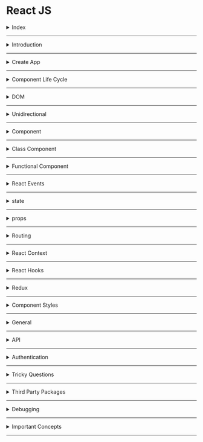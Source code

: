 # React JS

<details>
<summary>Index</summary>

### Index

* Introduction
* create App
* Component Life Cycle
* DOM
* Unidirection
* Component
* Class Component
* Functional Component
* React Events
* state
* props
* Routing
* React Context
* React Hooks
* Redux
* Component Styles
* General
* API
* Authentication
* Tricky Questions
* Third Party Packages
* Debugging
* Important Concepts
</details>

---

<details>
<summary>Introduction</summary>

### Introduction

##### React JS
__React JS__ is an open-source JavaScript library. It was developed by Facebook.  
   * ReactJS is used to building user interfaces.  
   * we can create __Single Page Applications (SPA)__ by using ReactJS .
   * React allows us to create __reusable components__. 

 ##### Advantages of ReactJS
 * Open Source
 * Easy to Learn
 * Large Community
 * Reusability of components
 * Virtual DOM

  ##### React Version
  react@17.0.0

  ##### React Components
  In __React JS__, there are 2 components
  * Class Component
  * Functional Component

##### React with CDN Links

CDN : Content Delivery Network
###### React Element
`React.createElement()` 

* `React.createElement()` method used to create an element using React JS.
* It is similar to the `document.createElement()` method in regular Javascript.
`React.createElement(type, props);`
   - type => tag names => h1, div
   - props => properties => className, onClick, id 

##### Render
`ReactDOM.render()`

* `ReactDOM.render()` method is used to display the React element

`ReactDOM.render(reactElement, container);`

   - reactElement => What to render 
   - container => where to render
```HTML 
 <!--React JS CDN Files-->
    <script crossorigin src="https://unpkg.com/react@18/umd/react.development.js"></script>
    <script crossorigin src="https://unpkg.com/react-dom@18/umd/react-dom.development.js"></script>
```
```HTML 
<script type="module">

    // what to render
    const elementType = "h1";
    const elementProps = {className:"greeting", children:"Hello World"};
    const element = React.createElement(elementType, elementProps);

    // where to render
    const rootElement = document.getElementById("root");

    // ReactDOM.render(what, where);
    ReactDOM.render(element, rootElement);

</script>
```
</details> 

---

<details>
<summary>Create App</summary>

### Create App

##### npx 
Creating a real-world app involves lot of setup because a large number of components need to be organised.  
`npx create-react-app my-app` to generate a ready-made React application setup.

```BASH
npx create-react-app my-app
cd my-app
npm start
```
</details>

---

<details>
<summary>Component Life Cycle</summary>

### Component Life Cycle
It is a different stages of the Component during its existence.
* Mounting
* Updating
* Unmounting

##### Mounting
In the Mounting phase, the instance of a component is created and inserted into the DOM.

##### Updating
In Updating phase, the component is updated whenever there is a change in the component's state. 

##### Unmounting
In Unmounting phase, the component instance is removed from the DOM. 

</details>

---

<details>
<summary>DOM</summary>

### DOM
__DOM__ stands for __Document Object Model__ .  
* The DOM is __UI__ of your application.
* It is the structured representation of the HTML document created by the browser. 
* It allows JavaScript to manipulate, structure, and style your website.

##### Types Of DOMs
  * Real DOM
  * Virtual DOM

##### ReactDOM
__ReactDOM__ is the JavaScript library that allows React to interact with the Real DOM.

```Javascript 
import React from 'react'
import ReactDOM from 'react-dom'
import App from './App'

ReactDOM.render(
  <React.StrictMode>
    <App />
  </React.StrictMode>,
  document.getElementById('root'),
)
```

##### Real DOM
__HTML DOM__ is called __Real DOM__.

##### Virtual DOM
* DOM is created by React JS is called Virtual DOM.
* The virtual DOM is only a virtual representation of the DOM.
* when any changes are made on __UI__ then new Virtual DOM is created.
* React compares new virtual DOM with current virtual DOM, and the difference will be updated to the Real DOM.

</details>

---

<details>
<summary>Unidirectional</summary>

### Unidirectional
* The data flow of React is a Unidirectional data flow.

* Unidirectional data flow means a one-way data flow where the data has only one way to be passed to all the child components.

It means only one component can maintain and update the state. The state is passed to the child components through props.

When we want to update the state by the event triggered in the child component, we can't directly change the props in child components as props are read-only.

Thus, the state only gets updated in the parent component as props are read-only. The state is passed to all the child components through the props.

Some of the advantages of Unidirectional data flow are:

* we have more control over the data
* Easier to debug as we know what data is coming from where

![Unidirectional Data Flow](./assets/dataflow.jpg)

</details>

---

<details>
<summary>Component</summary>

### Component
A Component is a JS function that returns a JSX element.

```Javascript 
const Welcome = () => <h1 className="message">Hello, User</h1>;
```

* If function name starts with Capital letter then only react treats as Component otherwise react treats as HTML Element.
* We can call the function ( Component )with self-closing tags `<Welcome />`.

##### Types of Components in __React JS__

1. Class Component
2. Functional Component


</details>

---
<details>
<summary>Class Component</summary>

### Class Component
* If function name starts with Capital letter then only react treats as Component otherwise react treats as HTML Element.
* The component name should always be in the pascal case.
* Class Component we can call as stateful Component.
 * A class component requires you to extend from React `Component` and create a `render` method that returns a JSX element.
```Javascript
import { Component } from "react";

class App extends Component {

  // Updating
  render() {

    // Return JSX
    return <div>App Component</div>;
  }
}
```

##### __extends__ keyword
The `extends` keyword is used to inherit methods and properties from the `React.Component`.

##### class Component Life Cycle Methods
* Mounting Phase
  - constructor()
  - render()
  - componentDidMount ()
* Updating Phase
  - render()
* Unmounting Phase
  - componentWillUnmount()


##### Mounting Phase
In this phase, the instance of a component is created and inserted into the DOM.
1. __constructor()__
   - The `constructor()` method is used to setup the initial state and initialize the instance of properties.
  
```Javascript 
 constructor(){
super(props);
this.state = {key:"value"}
}
```
2. __render()__
   - `render()` method is used to return the JSX that is displayed in the UI.
   - If more than one HTML element is to be rendered, then they must be grouped using a container element or react fragment.
   - `render()` is called whenever the state is updated using `setState` method.

3. __componentDidMount()__
The componentDidMount method is used to do operations on the components after the initial render that means the component already placed in the DOM.  
In General we make __API__ Calls inside componentDidMount() so that it doesn't block render().
__Example__: Setting timers, initiating API calls, ...etc.

##### Updating Phase
In this phase, the component is updated whenever there is a change in the component's state.
1. __render()__
  - The `render()` is called whenever there is a change in the component's state.
  
##### Unmounting Phase
In this phase, the component instance is removed from the DOM.
1. __componentWillUnmount()__
 - The `componentWillUnmount()` is invoked immediately before a component is unmounted or destroyed. All the cleanup activities are performed in this method. 
 - __Examples__: Canceling network requests, ... etc.

</details>

---

<details>
<summary>Functional Component</summary>

### Functional Component
  * A functional component is just a JavaScript function that accepts props as an argument and returns a React element.
  * There is no render method used in functional components.
  * If component have don't have any state, then It is called Stateless component.
  * React lifecycle methods `(constructor, componentDidMount, componentWillUnmount, render ...etc.)` cannot be used in functional component.

```Javascript 
const App = () => {
  
  // Return JSX
  return (
    <div>App Component</div>
  )
}
```
</details>

---

<details>
<summary>React Events</summary>

### React Events
Handling events with React elements is very similar to handling events on DOM elements.  
There are some syntax differences:
1. React events are named using camelCase, rather than lowercase.

|   HTML   |      JSX |
| :------: | -------: |
| onclick  |  onClick |
|  onblur  |   onBlur |
| onchange | onChange |


```Javascript 
/* -----> Third Party Packages <----- */
import {Component} from 'react' // Component is for creating class Components

/* -----> Creating Components <----- */

// class Component
class App extends Component{
   
    // Methods
    onButtonClick = () => {
        console.log("clicked")
    }

    // Updating
    render(){

        // Return JSX
        return (
            <div className="card-component">
                <p>Click on Button and see on console</p>
                <button onClick={this.onButtonClick} type="button">Button</button>
            </div>
        )
    }
}

/* -----> Default Export <----- */
export default App;

```

</details>

---

<details>
<summary>state</summary>

### state
* State is created and managed within the component, similar to a variable declared within the function.
* State is used to store the component's data that changes over time.
* We can update state 
  - `setState` method in class Component
  - `useState` hook in Functional Component
* when the state changes, automatically the component re-renders.
* If we try to update the state directly then it won't re-render the component.
* state should be immutable

##### setState
The state is a JS object in which we store the component's data that changes over time.
When the state object changes, the component re-renders.

```Javascript 
// Initialization
  constructor(props){
        super(props)
        this.state = {count:0}  // When the state object changes, the component re-renders.
    }

// Methods
    onIncrement = () => {
        // updating state
        this.setState((prevState) => ({count:prevState.count+1}))  // Function as an argument
    }

    onReset = () => {
		// updating state
        this.setState( {count:0})  // Object as an argument
    }
```

##### setState() callback function
The `setState()` method is a asynchronous, it takes an optional callback parameter that can be used to make updates after the state is changed.

```Javascript  
this.setState({key1:value1}, callback)
```
</details>

---

<details>
<summary>props</summary>

### props
* Props stands for Properties.
* We can pass information from __Parent Component__ to __Children Component__ by using props.
* we can pass information throung attributes.
* The children component accept props as parameters and can be accessed directly.
* Child Component can't change the props.
* props are immutable. A component cannot change the props.


##### Parent Component
```Javascript 
// Import External Componenta
import Child from './components/Child'

const App = () => (
  <Child greeting="Hello" name="Praveen Ande"/>
)

// Default Export 
export default App;

```

##### Child Component
```Javascript 
const Child = (props) => {
// props object Destructuring
const {greeting, name} = props;

// Retur JSX 
return (
<div>
 {greeting} {name}
</div>
);
};

// Default Export
export default Child;
```


##### Reusability of Component
A Component is a piece of code that can be used in various parts of an application.

##### Parent Component
```Javascript 
// Import External Componenta
import Child from './components/Child'

const App = () => (
<div>
    <Child greeting="Hello" name="Praveen Ande"/>
    <Child greeting="Hello" name="Brenden Eich"/>
</div>
 
)

// Default Export 
export default App;

```

##### Composable Component
We can include a component inside another component.

##### Child Component
```Javascript 
const Child = (props) => {
// props object Destructuring
const {greeting, name} = props;

// Retur JSX 
return (
<div>
 {greeting} {name}
</div>
);
};

// Default Export
export default Child;
```


##### key prop in list items
Keys help React identify which items have changed, are added or are removed. Keys should be given to the elements inside the array to give the elements a stable identity.

##### children prop
Children is a prop that allow you to pass components as data to other components. Component tree put between component's opening and closing tag will be passed to that component as children prop.  
The best way to pick a key is to use a string that uniquely identifies a list item among its siblings.
Most often, we would use IDs (uniqueNo) from our data as keys.

```Javascript 
const Message = (props) => {
const first = props.children[0]
const last = props.children[1]
return (
   <div>
      {first}
      {last}
  </div>
);

}

export default Message
```

```Javascript 
import Message from './components/Message';

const App = () => (
  <Message>
    <span>Hello</span>
    <span>World</span>
</Message>
)

export default Message
```


##### Prop Drilling
Prop Drilling is a process in which Props are passed from one Component to another Component that does not need the data but only helps in passing it through the tree.

##### Default Properties
When a component is rendered through the __route__, some of the additional props are passed.

They are:
* __match__: The match object contains the information about the path from which the component is rendered.
* __history__: The history object has some methods to control the navigation in the browser. It also maintains the history of the routes we navigated. Some of the methods to control the navigation are history.push, history.replace, etc.
* __location__: The location object contains the information about the current URL.

##### defaultProps
defaultProps is a property in React Component used to set default values for the props.
This is similar to adding default parameters to the function.

```Javascript 

/* -----> import styles <----- */
import './index.css'  // CSS File

/* -----> Creating Components <----- */

// Functional Component
const Welcome = (props) => {
    console.log("Welcome Component")
    const {greeting, name} = props

    // return JSX
    return(
        <div className="welcome-component">
            <h1 className="message">
                {greeting}, {name}
            </h1>
        </div>

    )
}

/* -----> Default Props <----- */
Welcome.defaultProps = {
    name: "Rahul",
    greeting: "Hi"
};


/* -----> Default Export <----- */
export default Welcome;

```
</details>

---

<details>
<summary>Routing</summary>

### Routing
* Routing in __React JS__ is a mechanism that allows you to navigate and display different views or components in a single-page web application.

* It enables users to move between different parts of the application without the need of a full page reload. `react-router-dom` is a popular library used for implementing routing in React applications.

* In React, we build single-page applications using __React Router__.

* To implement routing, React Router provides various components.
   - BrowserRouter
   - Switch
   - Route
   - Link
   - withRouter
   - Redirect
   
##### BrowserRouter
 To add routing wrapping all the components with BrowserRouter.

##### Switch 
 The Switch Component will only render's the first route that matches the path. If no path matches, it renders the NotFound component.

 ##### Route
 * The Route Component renders specific UI component when path matches current URL. 
 * exact keyword renders the route if path matches exactly the current url.

##### Link
The Link Component creates hyperlinks that allows to navigate around in application.
The `to` prop specifies absolute path.

##### Redirect
Redirect Component is used to redirect to another path

##### withRouter 
To provide __Routing default properties__ prop to other components, we can wrap it with the withRouter function while exporting it.
`export default withRouter(Header)`

```Javascript 
// ----->> src/components/Header/index.js <<-----
import { Link } from "react-router-dom";

const Header = () => {
  return (
    <nav>
      <ul>
        <li>
          <Link to="/">Home</Link>
        </li>
        <li>
          <Link to="/greeting">Greeting</Link>
        </li>
      </ul>
    </nav>
  );
};

export default Header;
```

```Javascript 
// ---------------------------->> src/App.js <<-----------------------------------
import { BrowserRouter, Route, Switch } from "react-router-dom";

import Header from "./components/Header";

const Greeting = () => <h1>Welcome to React Routing</h1>;
const Home = () => <h1>Home Route</h1>;
const NotFound = () => <h1>Not Found</h1>;

const App = () => {
  return (
    <BrowserRouter>
      <Header />
      <Switch>
        <Route exact path="/" component={Home} />
        <Route path="/greeting" component={Greeting} />
        <Route component={NotFound} />
      </Switch>
    </BrowserRouter>
  );
};

export default App;
```

##### Route Props
when a component is rendered by the Route, some additional props are passed.
* match
* location
* history

##### Wrapper Component
 Redirection Logic can be reused by separating out into a React Component called Wrapper Component. Each route will be wrapped with it.
```Javascript  

/* -----> Third Party Packages <----- */
import { Route, Redirect } from "react-router-dom";  // // routing Components
import Cookies from 'js-cookie'  // Cookies is used to store data on client-side with expiry duration.

/* -----> Creating Components <----- */

// Functional Component

// ProtectedRoute is the Wrapper Component
const ProtectedRoute = (props) => {
    console.log("protectedRoute Wrapper Component")
    console.log(props)
    const token = Cookies.get("jwt_token");
    if (token === undefined) {
        return <Redirect to="/login" />;
    }
    return <Route {...props} />;
};

/* -----> Default Export <----- */
export default ProtectedRoute;
```
</details>

---

<details>
<summary>React Context</summary>

### React Context
React Context is a mechanism to avoid prop drilling.

Prop Drilling means passing data from one Component to another Component that does not need the data but only helps in passing it through the tree.

```Javascript
import { createContext } from 'react';

const MyContext = createContext({
	name: '',
	onUpdateName: () => {},
});

export default MyContext;
```

```Javascript 
import React from 'react';
import { useState } from 'react';

import Child from './components/Child';
import MyContext from './context/MyContext';

const App = () => {

	const [name, setName] = useState('Ande Praveen');

	const onUpdateName = (updatedName) => {
		setName(updatedName);
	};

	// React ContextObject
	const valueObject = {
		name,
		onUpdateName,
	};

	// Return JSX
	return (
		<div>
			<MyContext.Provider value={valueObject}>
				<Child />
			</MyContext.Provider>
		</div>
	);
};

export default App;

```

we can access React Context Object with `useContext()` hook.

```Javascript 
import React from 'react';
import { useContext } from 'react';

import MyContext from '../../context/MyContext.js';

const Child = () => {

	const { name } = useContext(MyContext);
	console.log(name);
	// Return JSX
	return <div>Child</div>;
};

export default Child;

```

</details>

---

<details>
<summary>React Hooks</summary>

### React Hooks
React Hooks helps to lifecycle methods, context and other react features in the Functional Component.

  * State Hooks
     - useState 
     - useReducer 
  * After Component Mounting
     - useEffect 
  * React Context
     - useContext 
  * Memory    
     - useMemo
     - useCallback
  * Reference    
     - useReference 
  * Own Hooks
     - useCustomHook


##### React Hooks Advantages
* Components become simple and easy to understand
* less lines of code
* No need of switching between class & Function Components
* Developers and Companies are gradually adapting to React Hooks

##### State Hooks

#####  __useState()__ 
we can use state in Function Component with the help of `useState()`. 
```Javascript 
   const [currentState, setterFunction] = useState(initialValue);
```

```Javascript 
// value => Independent
setterFunction(nextValue);

// callback => Dependent
setterFunction((prevState) => nextState);
```

```Javascript 

/* -----> Third Party Packages <----- */
import {useState} from 'react'

/* -----> Creating Components <----- */

// Functional Component
const Card = () => {
    // State Initialization
     const [isLogin, setIsLogin] = useState(false)

    // Methods
    const onButtonClick = () => {
        setIsLogin((prevState) => !prevState)
    }

    const buttonText = isLogin ? "Logout" : "Login"
	
	// Return JSX
    return (
        <div className="card-component">
            <div className="card-container">
                <button type="button" className="button" onClick={onButtonClick}>{buttonText}</button>
            </div>
        </div>
    )
}

/* -----> Default Export <----- */
export default Card

```

##### __useReducer()__
Add state to Function Component. Handling complex state.
```Javascript 
const [currentState, dispatch] = useReducer(reducerFunction, initialState)
```

**reducerFunction has 2 parameters => prevState, action**

```Javascript 
import{ useReducer } from 'react';

const App = () => {

	// Methods
	const counterReducer = (prevState, action) => {
		const { type, payload } = action;
		console.log(type, payload);
		let newState;
		if (type === 'increment') {
			newState = prevState + payload;
		} else {
			newState = prevState;
		}
		return newState;
	};

	// Initialization
	const [counter, dispatchCounter] = useReducer(counterReducer, 0);

	// Return JSX
	return (
		<div >
			<p className="m-2">counter : {counter}</p>
			<button
				onClick={() =>
					dispatchCounter({ type: 'increment', payload: 1 })
				}
				type="button"
				className="btn btn-info"
			>
				+
			</button>
		</div>
	);
};

export default App;

```

##### After Component Render Hooks

##### __useEffect()__
Execute the Logic after the Component render.
Example : Making API calls, Timer Functions, ...etc

`useEffect(callback, dependencyArray)`

```Javascript  
import {useState, useEffect} from 'react'

const Clock = () => {
  const [date, setDate] = useState(new Date())

  useEffect(() => {
    const timerId = setInterval(() => {
      setDate(new Date())
    }, 1000)
    
    // Return will Execute before component Unmount
    return () => clearInterval(timerId)
  }, [])

  return (
      <p>{date.toLocaleTimeString()}</p>
  )
}

export default Clock

```

##### React Context Hook
##### __useContext()__
we can access __React Context__ Object with `useContext()` hook.

```Javascript
import { createContext } from 'react';

const MyContext = createContext({
	name: '',
	onUpdateName: () => {},
});

export default MyContext;
```

```Javascript 
import React from 'react';
import { useState } from 'react';

import Child from './components/Child';
import MyContext from './context/MyContext';

const App = () => {

	const [name, setName] = useState('Ande Praveen');

	const onUpdateName = (updatedName) => {
		setName(updatedName);
	};

	// React ContextObject
	const valueObject = {
		name,
		onUpdateName,
	};

	// Return JSX
	return (
		<div>
			<MyContext.Provider value={valueObject}>
				<Child />
			</MyContext.Provider>
		</div>
	);
};

export default App;

```

```Javascript 
import React from 'react';
import { useContext } from 'react';

import MyContext from '../../context/MyContext.js';

const Child = () => {

	const { name } = useContext(MyContext);
	console.log(name);
	// Return JSX
	return <div>Child</div>;
};

export default Child;

```

##### Memory Hooks
##### __useMemo()__
`let value = useMemo(callback, dependencyArray)`

when re-render, the function only will be called when dependency array values changes.
stop the function call when same arguments of re-render.

```Javascript 
import React from 'react';
import { useMemo, useState } from 'react';

const App = () => {
	console.log('App Component');

	const [isDone, setIsDone] = useState(true);

	let a = 10;
	let b = 20;

	// Methods
	const sum = (num1, num2) => {
		console.log('sum Method');
		return num1 + num2;
	};

	let result = useMemo(() => {
		console.log('useMemo Call');
		const add1 = sum(a, b);
		return add1;
	}, [a, b]);

	console.log(result);

	// Return JSX
	return (
		<div>
			<button
				type="button"
				onClick={() => {
					setIsDone(!isDone);
				}}
			>
				Update State
			</button>
		</div>
	);
};

export default App;

```

##### __useCallback()__
* useMemo(fn, []) => It executes fn() and returns the value when [] changes.
* useCallback(fn, []) => It returns fn when [] changes


```Javascript 
import React, { useState, useCallback } from 'react';

function App() {
  const [count, setCount] = useState(0);

  // Without useCallback
  const increment = () => {
    setCount(count + 1);
  };

  // With useCallback
  const decrement = useCallback(() => {
    setCount(count - 1);
  }, [count]);

  return (
    <div>
      <p>Count: {count}</p>
      <button onClick={increment}>Increment</button>
      <button onClick={decrement}>Decrement</button>
    </div>
  );
}

export default App;

```


##### Custom Hook
we can create own hooks.
we should mention `use` word before custom hook for identify a custom hook.

```Javascript 
// Utilities
// Custom Hooks

import { useEffect, useState } from 'react';

export const useGetAPIData = (apiUrl) => {
	console.log('useGetAPIData Custom Hook');
	// Initialization
	const [data, setData] = useState([]);

	// Mounting
	useEffect(() => {
		getData();
	}, []);

	// Methods
	const getData = async () => {
		const options = {
			method: 'GET',
		};

		const response = await fetch(apiUrl, options);
		const data = await response.json();
		console.log(data);
		setData(data);
	};

	// Return Data
	return data;
};

```

```Javascript 
import React from 'react';
import { useGetAPIData } from './utilities'; // Custom Hooks

const App = () => {
	console.log('App Component');

	const apiUrl = 'https://fakestoreapi.com/products/1';
	const data = useGetAPIData(apiUrl);
	console.log(data);

	// Return JSX
	return <div>Custom Hook</div>;
};

export default App;

```

##### Reference Hooks
##### __useRef()__

we can interact with HTML DOM without re-render.

```Javascript 
import { useRef } from 'react';

import './App.css';

const App = () => {
	console.log('App Component');

	let headingElement = useRef(null);
	console.log(headingElement);

	// Return JSX
	return (
		<div>
			<h1 ref={headingElement} className="in-active">
				This Heading Tag
			</h1>
			<button
				type="button"
				onClick={() => {
					// the component will not re-render when changes done with useRef
					console.log(headingElement);
					console.log(headingElement.current);
					headingElement.current.classList.toggle('active');
					headingElement.current.classList.toggle('in-active');
				}}
			>
				Click
			</button>
		</div>
	);
};

export default App;

```

</details>

---

<details>
<summary>Redux</summary>

### Redux
Redux is used to manage Global State management.
1. store
2. reducer
3. dispatch
4. action

`npm install redux`  
`npm install react-redux`

##### createStore 
```Javascript 
import { createStore } from 'redux';

// state Initialization
const initialState = {
	fullName: '',
	balance: 0,
	mobile: null,
};

// reducer Function for modify the prevState
function stateReducer(prevState = initialState, action) {
	const { type, payload } = action;
	switch (type) {
		case 'deposit':
			return { ...prevState, balance: prevState.balance + +payload };
		case 'reset':
			return initialState;
		default:
			return prevState;
	}
}

// mapping between state & reducer
const myStore = createStore(stateReducer);

// Default Export
export default myStore;

```

##### action creators
```Javascript 
// Action Creators

export const deposit = (amount) => {
	return { type: 'deposit', payload: amount };
};


export const reset = () => {
	return { type: 'reset' };
};

```
##### apply global state manage
```javascript
import React from 'react';
import { BrowserRouter } from 'react-router-dom';
import ReactDOM from 'react-dom';
import App from './App';


import { Provider } from 'react-redux';
import myStore from './store/myStore';

ReactDOM.render(
	<React.StrictMode>
		<BrowserRouter>
			<Provider store={myStore}>
				<App />
			</Provider>
		</BrowserRouter>
	</React.StrictMode>,
	document.getElementById('root'),
);

```


##### useDispatch
```Javascript 
import React from 'react';
import { useState } from 'react';

import { useDispatch } from 'react-redux';
import {
	deposit,
	reset,
} from '../../store/myStoreActions';

const Form = () => {
	const dispatch = useDispatch();

	const [amount, setAmount] = useState('');
	return (
		<div className="container">
			<h1>Form</h1>
			<form>
				<div>
					<div>
						<input
							type="number"
							placeholder="Enter Amount"
							value={amount}
							onChange={(event) => setAmount(event.target.value)}
						/>
					</div>
					<button
						type="button"
						onClick={() => {
							dispatch(deposit(amount));
							setAmount('');
						}}
					>
						Deposit
					</button>
				</div>
				<div>
					<button
						type="button"
						onClick={() => {
							dispatch(reset());
						}}
					>
						Reset
					</button>
				</div>
			</form>
		</div>
	);
};

export default Form;

```

##### useSelector
```javascript

import React from 'react';

import { useSelector } from 'react-redux';

const Account = () => {
	console.log('Account Component');

	// Select only the required parts of the state
	const data = useSelector((prevState) => {
		return prevState;
	});

	const { balance, fullName, mobile } = data;
	console.log(balance);
	return (
		<div>
			<h1>Account Details</h1>
			<table>
				<thead>
					<tr>
						<th>Balance</th>
					</tr>
				</thead>
				<tbody>
					<tr>
						<td>{balance}</td>
					</tr>
				</tbody>
			</table>
		</div>
	);
};

export default Account;

```


</details>

---

<details>
<summary>Component Styles</summary>

### Component Styles
we can style the React Component by using:
* Inline Styles
* CSS Stylesheet
* Bootstrap
* Styled Components (Third Party Packages)


##### Styled Components
Styled Components are one of the new ways to use CSS in modern JavaScript. These are used to reuse styles.

We can use the third-party package `styled-components` to write Styled Components in the React Application.

```Javascript 
import styled from "styled-components";

export const Heading = styled.h1`
  color: #0070c1;
  font-family: "Roboto";
`;
```

```Javascript 
import "./App.css";
import { Heading } from "./styledComponents";

const App = () => <Heading>Hello World</Heading>;

export default App;
```
</details>

---
<details>
<summary>General</summary>

### General

##### React JSX
* React JS introduced a new HTML like syntax named JSX to create elements.
* Web browsers can only read regular JS.
* Web browsers cannot read JSX directly.
* JSX needs to be converted to the regular JS by using Babel.

##### JSX syntax
```javascript
const element = <h1 className="greeting">Hello World!</h1>;
```

##### Babel converted JSX to Regular JS
```Javascript 
const elementProps = { className: "greeting", children: "Hello World!" };
const element = React.createElement("h1", elementProps);
```

We can write a React component without using JSX.
anything you can do with JSX can also be done with JavaScript also.

##### Babel
* Babel Javascript code compiler.
* Babel converts JSX into regular JavaScript.

##### React Fragment
The __Fragment__ is an alternate way to return a single JSX element. It groups a list of children without adding extra node to the DOM.

```javascript
const Welcome = () => (
  <>
    <h1>Hello, User</h1>
    <p>You are learning React</p>
  </>
);

export default Welcome;
```

##### __controlled__ and __uncontrolled__
* Controlled Input :  
  - If the Input Element value is handled by a React State then it is called Controlled Input

* Uncontrolled Input :  
  - If the Input Element value is handled by the browser itself then it is called Uncontrolled Input.
  - Its value can only be set by a user, but not programmatically.


##### SPA
__SPA__ stands for __single page application__
* In a single page application, all URLs are associated with a single HTML page.
* React is mainly used to build single-page applications.
* On navigating we only get the additional content(Component => HTML, CSS, JS).
* Single Page Application helps in faster page loading since they load only necessary Component (HTML, CSS, JS) resources on subsequent requests.

##### MPA 
__MPA__ stands for __Multi-page application__
* In a Multi-page application,
Every URL is associated with corresponding resources (HTML, CSS, JS).
* The browser downloads these resources when you access them or navigate between URLs.

##### npm 
__npm__ stands for __node package manager__

##### package.json
All npm packages contain a file, usually in the project root, called `package.json`

This file holds various metadata relevant to the project.
This file is used to give information to npm that allows it to identify the project as well as handle the project's dependencies.
It can also contain other metadata such as a project description, the version of the project in a particular distribution, license information, even configuration data.

```JSON 
{
  "name": "myapp",
  "version": "0.0.0"
}
```
</details>

---

<details>
<summary>API</summary>

### API
__API__ stands for __Application Programming Interface__

##### API integration
The API integration can be defined as the process of  creating a means for two or more APIs to share data and communicate with each other without human interruption.

##### axios
Axios is a third-party package for making HTTP requests.

It is similar to the `fetch` method.

* Installation Command
  `npm install axios`

* Uses
  - `axios.get(URL, CONFIG)`
  - `axios.post(URL, DATA, CONFIG)`
  - `axios.put(URL, DATA, CONFIG)`
  - `axios.delete(URL, CONFIG)`

##### Component Views
1. Loading View
2. Success View
3. Failure View
</details>

---

<details>
<summary>Authentication</summary>

### Authentication
Authentication is the process of verifying a user's identity.
![Authentication and Authorization](./assets/authentication.png)
</details>

---

<details>
<summary>Tricky Questions</summary>

### Tricky Questions

##### Why react is faster than JS?
Actually __react__ is a JavaScript library, SO React is as fast as javascript.

</details>

---

<details>
<summary>Third Party Packages</summary>

### Third Party Packages

##### `js-cookies`
storing data on client-side with expiry duration.
* `Cookies.set('CookieName', 'CookieValue', {expires: DAYS})`
* `const token = Cookies.get('CookieName');`
* `Cookies.remove("CookieName")`
</details>

---

<details>
<summary>Debugging</summary>

### Debugging

1. Browser Developer Tools
2. React Developer Tools
</details>

---

<details>
<summary>Important Concepts</summary>

### Important Concepts

##### Reconciliation
* Virtual DOM 
   - A virtual DOM is a JS object, which is the virtual representation of an HTML DOM.
   - whenever new elements are added to the UI, a new virtual DOM is created.
   - React compares new virtual DOM with current virtual DOM, and the  difference will be efficiently updated to HTML DOM. So, the virtual DOM helps to render the UI more performantly.
* React only updates what's necessary. This process is known as __Reconciliation__.


##### React Batch Updating
React combines multiple `setState()` calls into single update.

```Javascript 
import { Component } from "react"

class App extends Component {
  state = { count: 0 }

  onIncrement = () => {
    this.setState((prevState) => ({ count: prevState.count + 1 }))
    this.setState((prevState) => ({ count: prevState.count + 1 }))
    this.setState((prevState) => ({ count: prevState.count + 1 }))
  }

// when you click on the Increase button only one time render will be triggered.

  render() {
    const { count } = this.state
    console.log("render() called")
    return (
      <>
        <p className="count">Count {count}</p>
        <button onClick={this.onIncrement}>Increase</button>
      </>
    )
  }
}

export default App
```

`output : count is 3`

</details>

---